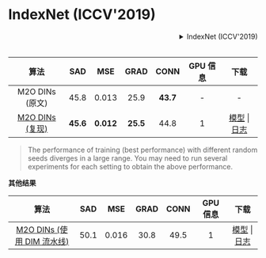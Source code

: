 # IndexNet (ICCV'2019)

<!-- [ALGORITHM] -->

<details>
<summary align="right">IndexNet (ICCV'2019)</summary>

```bibtex
@inproceedings{hao2019indexnet,
  title={Indices Matter: Learning to Index for Deep Image Matting},
  author={Lu, Hao and Dai, Yutong and Shen, Chunhua and Xu, Songcen},
  booktitle={Proc. IEEE/CVF International Conference on Computer Vision (ICCV)},
  year={2019}
}
```

</details>

<br/>

|                                  算法                                   |   SAD    |    MSE    |   GRAD   |   CONN   | GPU 信息 |                                                                                                                                下载                                                                                                                                 |
| :---------------------------------------------------------------------: | :------: | :-------: | :------: | :------: | :------: | :-----------------------------------------------------------------------------------------------------------------------------------------------------------------------------------------------------------------------------------------------------------------: |
|                             M2O DINs (原文)                             |   45.8   |   0.013   |   25.9   | **43.7** |    -     |                                                                                                                                  -                                                                                                                                  |
| [M2O DINs (复现)](/configs/indexnet/indexnet_mobv2_1xb16-78k_comp1k.py) | **45.6** | **0.012** | **25.5** |   44.8   |    1     | [模型](https://download.openmmlab.com/mmediting/mattors/indexnet/indexnet_mobv2_1x16_78k_comp1k_SAD-45.6_20200618_173817-26dd258d.pth) \| [日志](https://download.openmmlab.com/mmediting/mattors/indexnet/indexnet_mobv2_1x16_78k_comp1k_20200618_173817.log.json) |

> The performance of training (best performance) with different random seeds diverges in a large range. You may need to run several experiments for each setting to obtain the above performance.

**其他结果**

|                                           算法                                            | SAD  |  MSE  | GRAD | CONN | GPU 信息 |                                                                                                                                       下载                                                                                                                                        |
| :---------------------------------------------------------------------------------------: | :--: | :---: | :--: | :--: | :------: | :-------------------------------------------------------------------------------------------------------------------------------------------------------------------------------------------------------------------------------------------------------------------------------: |
| [M2O DINs (使用 DIM 流水线)](/configs/indexnet/indexnet_mobv2-dimaug_1xb16-78k_comp1k.py) | 50.1 | 0.016 | 30.8 | 49.5 |    1     | [模型](https://download.openmmlab.com/mmediting/mattors/indexnet/indexnet_dimaug_mobv2_1x16_78k_comp1k_SAD-50.1_20200626_231857-af359436.pth) \| [日志](https://download.openmmlab.com/mmediting/mattors/indexnet/indexnet_dimaug_mobv2_1x16_78k_comp1k_20200626_231857.log.json) |
